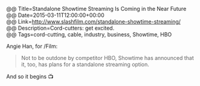 @@ Title=Standalone Showtime Streaming Is Coming in the Near Future  
@@ Date=2015-03-11T12:00:00+00:00  
@@ Link=http://www.slashfilm.com/standalone-showtime-streaming/  
@@ Description=Cord-cutters: get excited.  
@@ Tags=cord-cutting, cable, industry, business, Showtime, HBO  

Angie Han, for /Film:
>Not to be outdone by competitor HBO, Showtime has announced that it, too, has plans for a standalone streaming option.

And so it begins 📺

